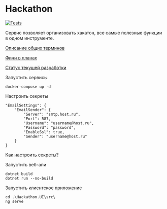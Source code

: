 # Hackathon
[![Tests](https://github.com/coder1coder/Hackathon/actions/workflows/tests.yml/badge.svg?branch=develop)](https://github.com/coder1coder/Hackathon/actions/workflows/tests.yml)

Сервис позволяет организовать хакатон, все самые полезные функции в одном инструменте.

[Описание общих терминов](https://github.com/coder1coder/Hackathon/wiki)

[Фичи в планах](https://github.com/coder1coder/Hackathon/discussions/categories/ideas)

[Статус текущей разработки](https://github.com/coder1coder/Hackathon/projects/1)

Запустить сервисы
```
docker-compose up -d
```

Настроить секреты
```
"EmailSettings": {
    "EmailSender": {
        "Server": "smtp.host.ru",
        "Port": 587,
        "Username": "username@host.ru",
        "Password": "password",
        "EnableSsl": true,
        "Sender": "username@host.ru"
    }
}
```
[Как настроить секреты?](https://learn.microsoft.com/en-us/aspnet/core/security/app-secrets)

Запустить веб-апи
```
dotnet build
dotnet run --no-build
```

Запустить клиентское приложение
```
cd .\Hackathon.UI\src\
ng serve
```
